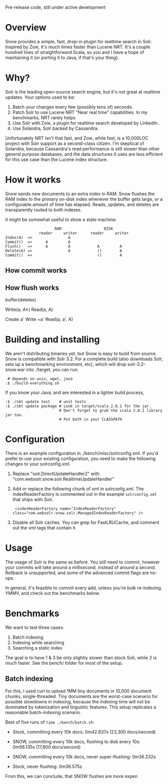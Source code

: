 Pre-release code, still under active development

Overview
========

Snow provides a simple, fast, drop-in plugin for realtime search in Solr.  Inspired by Zoie, it's much times faster than Lucene NRT.  It's a couple hundred lines of straightforward Scala, so you and I have a hope of maintaining it (or porting it to Java, if that's your thing).

Why?
====

Solr is the leading open-source search engine, but it's not great at realtime updates.  Your options used to be:

1. Batch your changes every few (possibly tens of) seconds.
2. Patch Solr to use Lucene NRT "Near real time" capabilities.  In my benchmarks, NRT rarely helps
3. Use Solr with Zoie, a plugin for realtime search developed by LinkedIn.
4. Use Solandra, Solr backed by Cassandra.

Unfortunately NRT isn't that fast, and Zoie, while fast, is a 10,000LOC project with Solr support as a second-class citizen.  I'm skeptical of Solandra, because Cassandra's read performance is still slower than other general purpose databases, and the data structures it uses are less efficient for this use case than the Lucene index structure.

How it works
============

Snow sends new documents to an extra index in RAM. Snow flushes the RAM index to the primary on-disk index whenever the buffer gets large, or a configurable amount of time has elapsed.  Reads, updates, and deletes are transparently routed to both indexes.

It might be somewhat useful to show a state machine:

                          RAM                   DISK
                   reader     writer      reader     writer
    Index(A)  =>                A
    Commit()  =>      A         A            
    Flush()   =>      A         A            A         A
    Delete(A) =>                A            ()        A
    Commit()  =>                             ()        A

How commit works
----------------

    
How flush works
---------------

buffer(deletes)

Write(a, A*)
Read(a, A)


Create a'
Write +a'
Read(a, a', A)
<!-- thread {
    CloseWrites(a)
    applyDeletes(A)
    merge(a, A)
    A' = commit(A)
    Write(a', A'*)
    Read(a', A')
    applyDeletes(A'*)
} -->



Building and installing
=======================

We aren't distributing binaries yet, but Snow is easy to build from source.  Snow is compatible with Solr 3.2.  For a complete build (also downloads Solr, sets up a benchmarking environment, etc), which will drop solr-3.2-snow.war into ./target, you can run:

     # depends on unix, wget, java
    :$ ./build-everything.sh 
    
If you know your Java, and are interested in a lighter build process, 

    :$ ./sbt update test    # unit tests
    :$ ./sbt update package # Look in target/scala_2.8.1 for the jar.
                            # Don't forget to grab the scala 2.8.1 library jar too.
                            # Put both in your CLASSPATH

Configuration
=============

There is an example configuration in ./bench/misc/solrconfig.xml.  If you'd prefer to use your existing  configuration, you need to make the following changes to your solrconfig.xml.

1. Replace "solr.DirectUpdateHandler2" with "com.websolr.snow.solr.RealtimeUpdateHandler"
2. Add or replace the following chunk of xml in solrconfg.xml. The indexReaderFactory is commented out in the example `solrconfig.xml` that ships with Solr.

        <indexReaderFactory name="IndexReaderFactory" class="com.websolr.snow.solr.ManagedIndexReaderFactory" />
    
3. Disable all Solr caches.  You can grep for FastLRUCache, and comment out the xml tags that contain it.

Usage
=====

The usage of Solr is the same as before.  You still need to commit, however your commits will take around a millisecond, instead of around a second.  Rollback is unsupported, and some of the advanced commit flags are no-ops.

In general, it's feasible to commit every add, unless you're bulk re-indexing.  YMMV, and check out the benchmarks below.

Benchmarks
==========

We want to test three cases:

1. Batch indexing
2. Indexing while searching
3. Searching a static index

The goal is to have 1 & 3 be only slightly slower than stock Solr, while 2 is *much* faster.  See the bench/ folder for most of the setup.

Batch indexing
--------------

For this, I used curl to upload 1MM tiny documents in 10,000 document chunks, single-threaded.  Tiny documents are the worst-case scenario for possible slowdowns in indexing, because the indexing time will not be dominated by tokenization and linguistic features.  This setup replicates a reasonable batch-indexing scenario.

Best of five runs of `time ./bench/batch.sh`:

* Stock, committing every 10k docs: 0m42.837s (23,300 docs/second)
* SNOW, committing every 10k docs, flushing to disk every 10s: 0m56.135s (17,800 docs/second)
* SNOW, committing every 10k docs, never super-flushing: 0m36.232s 

* Stock, never flushing: 0m36.575s


From this, we can conclude, that SNOW flushes are more expen




